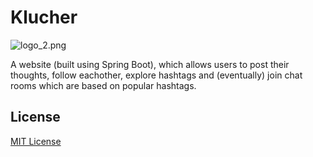 # Klucher #
![logo_2.png](https://bitbucket.org/repo/kLGgKL/images/357475816-logo_2.png)

A website (built using Spring Boot), which allows users to post their thoughts, follow eachother, explore hashtags and (eventually) join chat rooms which are based on popular hashtags.

## License ##

[MIT License](https://en.wikipedia.org/wiki/MIT_License)